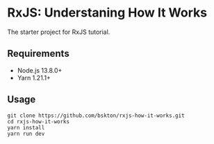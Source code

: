# RxJS: Understaning How It Works

The starter project for RxJS tutorial.

## Requirements

 * Node.js 13.8.0+
 * Yarn 1.21.1+

## Usage

```
git clone https://github.com/bskton/rxjs-how-it-works.git
cd rxjs-how-it-works
yarn install
yarn run dev
```